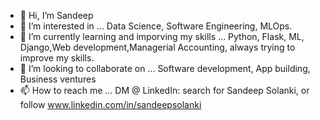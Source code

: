 - 👋 Hi, I’m Sandeep 
- 👀 I’m interested in ... Data Science, Software Engineering, MLOps.
- 🌱 I’m currently learning and imporving my skills ... Python, Flask, ML, Django,Web development,Managerial Accounting, always trying to improve my skills. 
- 💞️ I’m looking to collaborate on ... Software development, App building, Business ventures
- 📫 How to reach me ... DM @ LinkedIn: search for Sandeep Solanki, or follow www.linkedin.com/in/sandeepsolanki

<!---
manoritesandeep/manoritesandeep is a ✨ special ✨ repository because its `README.md` (this file) appears on your GitHub profile.
You can click the Preview link to take a look at your changes.
--->
